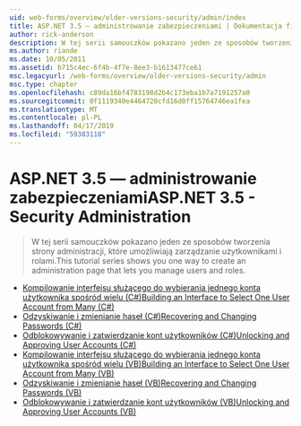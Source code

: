 ```yaml
---
uid: web-forms/overview/older-versions-security/admin/index
title: ASP.NET 3.5 — administrowanie zabezpieczeniami | Dokumentacja firmy Microsoft
author: rick-anderson
description: W tej serii samouczków pokazano jeden ze sposobów tworzenia strony administracji, które umożliwiają zarządzanie użytkownikami i rolami.
ms.author: riande
ms.date: 10/05/2011
ms.assetid: b715c4ec-6f4b-4f7e-8ee3-b1613477ce61
msc.legacyurl: /web-forms/overview/older-versions-security/admin
msc.type: chapter
ms.openlocfilehash: c89da16bf4783198d2b4c173eba1b7a7191257a0
ms.sourcegitcommit: 0f1119340e4464720cfd16d0ff15764746ea1fea
ms.translationtype: MT
ms.contentlocale: pl-PL
ms.lasthandoff: 04/17/2019
ms.locfileid: "59383118"
---
```

# <a name="aspnet-35---security-administration"></a><span data-ttu-id="fe02c-103">ASP.NET 3.5 — administrowanie zabezpieczeniami</span><span class="sxs-lookup"><span data-stu-id="fe02c-103">ASP.NET 3.5 - Security Administration</span></span>

> <span data-ttu-id="fe02c-104">W tej serii samouczków pokazano jeden ze sposobów tworzenia strony administracji, które umożliwiają zarządzanie użytkownikami i rolami.</span><span class="sxs-lookup"><span data-stu-id="fe02c-104">This tutorial series shows you one way to create an administration page that lets you manage users and roles.</span></span>


- [<span data-ttu-id="fe02c-105">Kompilowanie interfejsu służącego do wybierania jednego konta użytkownika spośród wielu (C#)</span><span class="sxs-lookup"><span data-stu-id="fe02c-105">Building an Interface to Select One User Account from Many (C#)</span></span>](building-an-interface-to-select-one-user-account-from-many-cs.md)
- [<span data-ttu-id="fe02c-106">Odzyskiwanie i zmienianie haseł (C#)</span><span class="sxs-lookup"><span data-stu-id="fe02c-106">Recovering and Changing Passwords (C#)</span></span>](recovering-and-changing-passwords-cs.md)
- [<span data-ttu-id="fe02c-107">Odblokowywanie i zatwierdzanie kont użytkowników (C#)</span><span class="sxs-lookup"><span data-stu-id="fe02c-107">Unlocking and Approving User Accounts (C#)</span></span>](unlocking-and-approving-user-accounts-cs.md)
- [<span data-ttu-id="fe02c-108">Kompilowanie interfejsu służącego do wybierania jednego konta użytkownika spośród wielu (VB)</span><span class="sxs-lookup"><span data-stu-id="fe02c-108">Building an Interface to Select One User Account from Many (VB)</span></span>](building-an-interface-to-select-one-user-account-from-many-vb.md)
- [<span data-ttu-id="fe02c-109">Odzyskiwanie i zmienianie haseł (VB)</span><span class="sxs-lookup"><span data-stu-id="fe02c-109">Recovering and Changing Passwords (VB)</span></span>](recovering-and-changing-passwords-vb.md)
- [<span data-ttu-id="fe02c-110">Odblokowywanie i zatwierdzanie kont użytkowników (VB)</span><span class="sxs-lookup"><span data-stu-id="fe02c-110">Unlocking and Approving User Accounts (VB)</span></span>](unlocking-and-approving-user-accounts-vb.md)
